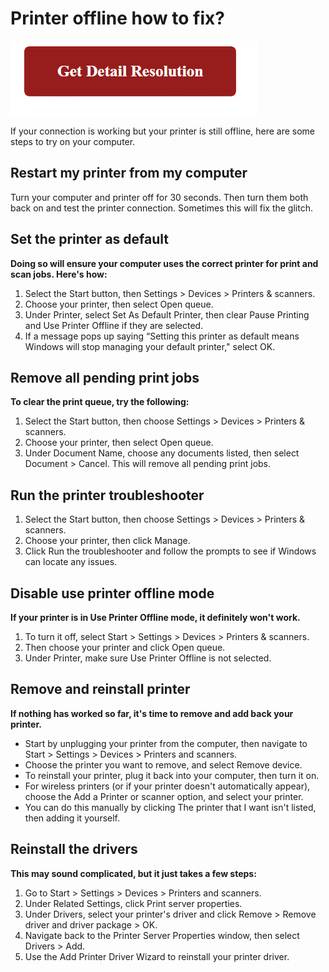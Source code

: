 # Printer offline how to fix?

[![Printer offline how to fix](red2.png)](https://github.com/deteectives/printer-offline-how-to-fix/)

If your connection is working but your printer is still offline, here are some steps to try on your computer.



## Restart my printer from my computer

Turn your computer and printer off for 30 seconds. Then turn them both back on and test the printer connection. Sometimes this will fix the glitch.

## Set the printer as default

**Doing so will ensure your computer uses the correct printer for print and scan jobs. Here's how:**

1. Select the Start button, then Settings > Devices > Printers & scanners.
2. Choose your printer, then select Open queue.
3. Under Printer, select Set As Default Printer, then clear Pause Printing and Use Printer Offline if they are selected.
4. If a message pops up saying “Setting this printer as default means Windows will stop managing your default printer," select OK.

## Remove all pending print jobs

**To clear the print queue, try the following:**

1. Select the Start button, then choose Settings > Devices > Printers & scanners.
2. Choose your printer, then select Open queue.
3. Under Document Name, choose any documents listed, then select Document > Cancel. This will remove all pending print jobs.


## Run the printer troubleshooter

1. Select the Start button, then choose Settings > Devices > Printers & scanners.
2. Choose your printer, then click Manage.
3. Click Run the troubleshooter and follow the prompts to see if Windows can locate any issues.


## Disable use printer offline mode

**If your printer is in Use Printer Offline mode, it definitely won't work.**

1. To turn it off, select Start > Settings > Devices > Printers & scanners. 
2. Then choose your printer and click Open queue. 
3. Under Printer, make sure Use Printer Offline is not selected.


## Remove and reinstall printer

**If nothing has worked so far, it's time to remove and add back your printer.**

* Start by unplugging your printer from the computer, then navigate to Start > Settings > Devices > Printers and scanners. 
* Choose the printer you want to remove, and select Remove device.
* To reinstall your printer, plug it back into your computer, then turn it on. 
* For wireless printers (or if your printer doesn't automatically appear), choose the Add a Printer or scanner option, and select your printer. 
* You can do this manually by clicking The printer that I want isn't listed, then adding it yourself.


## Reinstall the drivers

**This may sound complicated, but it just takes a few steps:**

1. Go to Start > Settings > Devices > Printers and scanners. 
2. Under Related Settings, click Print server properties.
3. Under Drivers, select your printer's driver and click Remove > Remove driver and driver package > OK.
4. Navigate back to the Printer Server Properties window, then select Drivers > Add. 
5. Use the Add Printer Driver Wizard to reinstall your printer driver.
